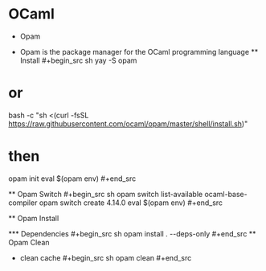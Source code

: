 # OCaml


* Opam
- Opam is the package manager for the OCaml programming language
** Install
#+begin_src sh
yay -S opam
# or
bash -c "sh <(curl -fsSL https://raw.githubusercontent.com/ocaml/opam/master/shell/install.sh)"

# then
opam init
eval $(opam env)
#+end_src

** Opam Switch
#+begin_src sh
opam switch list-available ocaml-base-compiler
opam switch create 4.14.0
eval $(opam env)
#+end_src

** Opam Install

*** Dependencies
#+begin_src sh
opam install . --deps-only
#+end_src
** Opam Clean
- clean cache
  #+begin_src sh
  opam clean
  #+end_src

